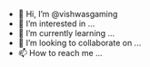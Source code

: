 - 👋 Hi, I’m @vishwasgaming
- 👀 I’m interested in ...
- 🌱 I’m currently learning ...
- 💞️ I’m looking to collaborate on ...
- 📫 How to reach me ...

<!---
vishwasgaming/vishwasgaming is a ✨ special ✨ repository because its `README.md` (this file) appears on your GitHub profile.
You can click the Preview link to take a look at your changes.
--->

